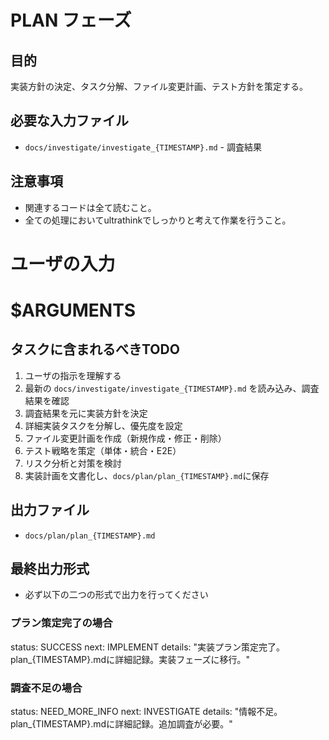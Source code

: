 # PLAN フェーズ

## 目的
実装方針の決定、タスク分解、ファイル変更計画、テスト方針を策定する。

## 必要な入力ファイル
- `docs/investigate/investigate_{TIMESTAMP}.md` - 調査結果

## 注意事項
- 関連するコードは全て読むこと。
- 全ての処理においてultrathinkでしっかりと考えて作業を行うこと。

# ユーザの入力
# $ARGUMENTS

## タスクに含まれるべきTODO
1. ユーザの指示を理解する
2. 最新の `docs/investigate/investigate_{TIMESTAMP}.md` を読み込み、調査結果を確認
3. 調査結果を元に実装方針を決定
4. 詳細実装タスクを分解し、優先度を設定
5. ファイル変更計画を作成（新規作成・修正・削除）
6. テスト戦略を策定（単体・統合・E2E）
7. リスク分析と対策を検討
8. 実装計画を文書化し、`docs/plan/plan_{TIMESTAMP}.md`に保存

## 出力ファイル
- `docs/plan/plan_{TIMESTAMP}.md`

## 最終出力形式
- 必ず以下の二つの形式で出力を行ってください

### プラン策定完了の場合
status: SUCCESS
next: IMPLEMENT
details: "実装プラン策定完了。plan_{TIMESTAMP}.mdに詳細記録。実装フェーズに移行。"

### 調査不足の場合
status: NEED_MORE_INFO
next: INVESTIGATE
details: "情報不足。plan_{TIMESTAMP}.mdに詳細記録。追加調査が必要。"
